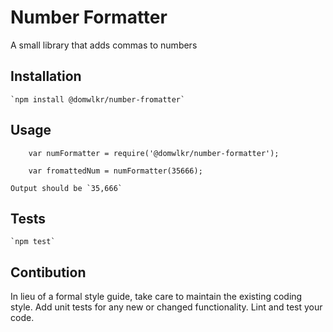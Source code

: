 Number Formatter
=========

A small library that adds commas to numbers

## Installation

    `npm install @domwlkr/number-fromatter`

## Usage

        var numFormatter = require('@domwlkr/number-formatter');

        var fromattedNum = numFormatter(35666);

    Output should be `35,666`

## Tests

    `npm test`

## Contibution

In lieu of a formal style guide, take care to maintain the existing coding style. Add unit tests for any new or changed functionality. Lint and test your code.